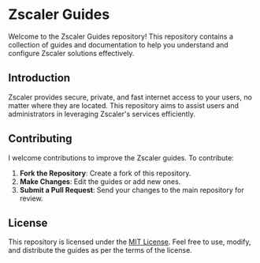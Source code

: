 # Zscaler Guides

Welcome to the Zscaler Guides repository! This repository contains a collection of guides and documentation to help you understand and configure Zscaler solutions effectively.

## Introduction

Zscaler provides secure, private, and fast internet access to your users, no matter where they are located. This repository aims to assist users and administrators in leveraging Zscaler's services efficiently.

## Contributing

I welcome contributions to improve the Zscaler guides. To contribute:

1. **Fork the Repository**: Create a fork of this repository.
2. **Make Changes**: Edit the guides or add new ones.
3. **Submit a Pull Request**: Send your changes to the main repository for review.

## License

This repository is licensed under the [MIT License](LICENSE). Feel free to use, modify, and distribute the guides as per the terms of the license.

